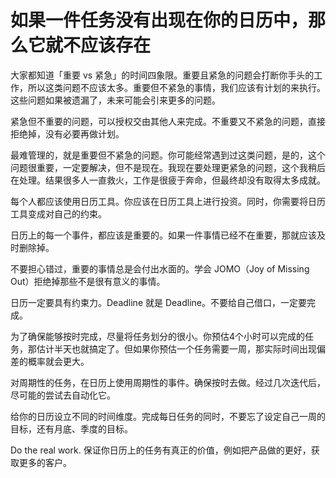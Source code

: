 # 如果一件任务没有出现在你的日历中，那么它就不应该存在

大家都知道「重要 vs 紧急」的时间四象限。重要且紧急的问题会打断你手头的工作，所以这类问题不应该太多。重要但不紧急的事情，我们应该有计划的来执行。这些问题如果被遗漏了，未来可能会引来更多的问题。

紧急但不重要的问题，可以授权交由其他人来完成。不重要又不紧急的问题，直接拒绝掉，没有必要再做计划。

最难管理的，就是重要但不紧急的问题。你可能经常遇到过这类问题，是的，这个问题很重要，一定要解决，但不是现在。我现在要处理更紧急的问题，这个我稍后在处理。结果很多人一直救火，工作是很疲于奔命，但最终却没有取得太多成就。

每个人都应该使用日历工具。你应该在日历工具上进行投资。同时，你需要将日历工具变成对自己的约束。

日历上的每一个事件，都应该是重要的。如果一件事情已经不在重要，那就应该及时删除掉。

不要担心错过，重要的事情总是会付出水面的。学会 JOMO（Joy of Missing Out）拒绝掉那些不是很有意义的事情。

日历一定要具有约束力。Deadline 就是 Deadline。不要给自己借口，一定要完成。

为了确保能够按时完成，尽量将任务划分的很小。你预估4个小时可以完成的任务，那估计半天也就搞定了。但如果你预估一个任务需要一周，那实际时间出现偏差的概率就会更大。

对周期性的任务，在日历上使用周期性的事件。确保按时去做。经过几次迭代后，尽可能的尝试去自动化它。

给你的日历设立不同的时间维度。完成每日任务的同时，不要忘了设定自己一周的目标，还有月底、季度的目标。

Do the real work. 保证你日历上的任务有真正的价值，例如把产品做的更好，获取更多的客户。
